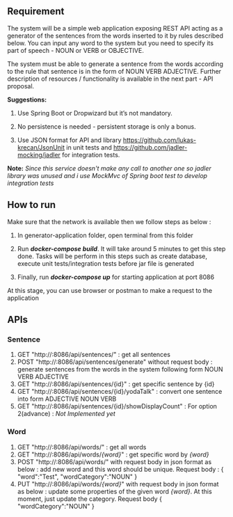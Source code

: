 ## Requirement

The system will be a simple web application exposing REST API acting as a generator of the sentences from the words inserted to it by rules described below. You can input any word to the system but you need to specify its part of speech - NOUN or VERB or OBJECTIVE.

The system must be able to generate a sentence from the words according to the rule that sentence is in the form of NOUN VERB ADJECTIVE. Further description of resources / functionality is available in the next part - API proposal.

**Suggestions:** 
  1. Use Spring Boot or Dropwizard but it’s not mandatory.

  2. No persistence is needed -  persistent storage is only a bonus.
            
  3. Use JSON format for API and library https://github.com/lukas-krecan/JsonUnit in unit tests and https://github.com/jadler-mocking/jadler for integration tests. 

**Note:** _Since this service doesn't make any call to another one so jadler library was unused and i use MockMvc of Spring boot test to develop integration tests_

## How to run
Make sure that the network is available then we follow steps as below : 

  1. In generator-application folder, open terminal from this folder

  2. Run **_docker-compose build_**. It will take around 5 minutes to get this step done. 
     Tasks will be perform in this steps such as create database, execute unit tests/integration tests before jar file is generated

  3. Finally, run **_docker-compose up_** for starting application at port 8086

At this stage, you can use browser or postman to make a request to the application

## APIs 

  ### Sentence
  
  1. GET \"http://<host>:8086/api/sentences/\" : get all sentences
  2. POST \"http://<host>:8086/api/sentences/generate\" without request body : generate sentences from the words in the system following form NOUN VERB ADJECTIVE
  3. GET \"http://<host>:8086/api/sentences/{id}\" : get specific sentence by {id}
  4. GET \"http://<host>:8086/api/sentences/{id}/yodaTalk\" : convert one sentence into form ADJECTIVE NOUN VERB
  5. GET \"http://<host>:8086/api/sentences/{id}/showDisplayCount\" : For option 2(advance) : _Not Implemented yet_ 
  
  ### Word
  
  1. GET \"http://<host>:8086/api/words/\" : get all words
  2. GET \"http://<host>:8086/api/words/_{word}_\" : get specific word by _{word}_
  3. POST \"http://<host>:8086/api/words/\" with request body in json format as below : add new word and this word should be unique.
  Request body :
  {
  	\"word\":\"Test\",
    \"wordCategory\":\"NOUN\"
  }
  4. PUT \"http://<host>:8086/api/words/_{word}_\" with request body in json format as below : update some properties of the given word _{word}_. At this moment, just update the category.
  Request body
  {
      \"wordCategory\":\"NOUN\"
  }
